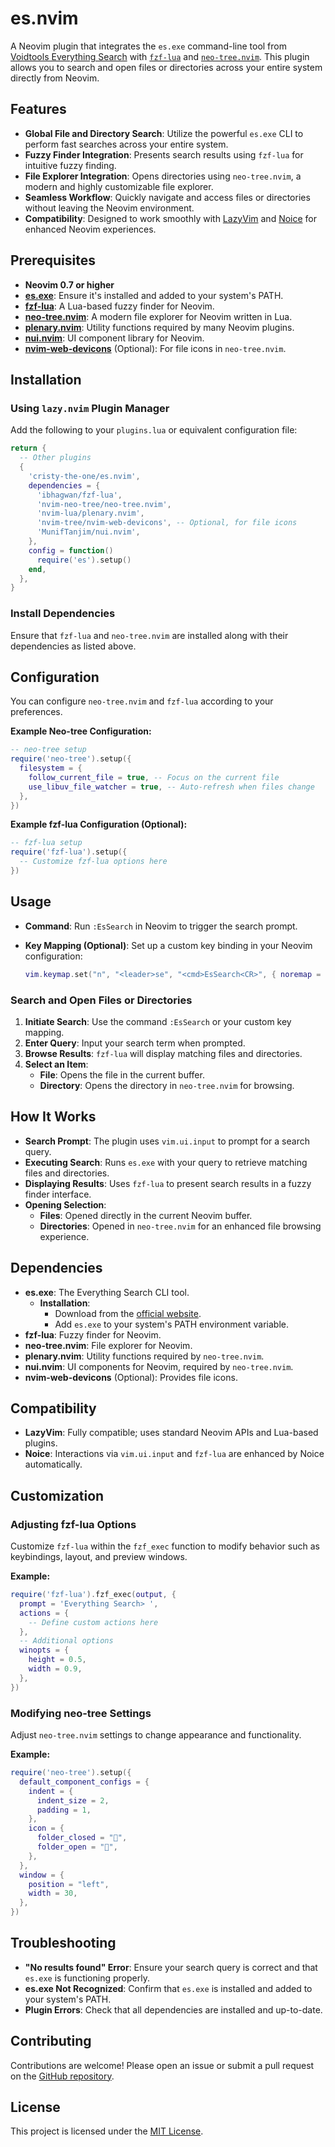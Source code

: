 # es.nvim

A Neovim plugin that integrates the `es.exe` command-line tool from [Voidtools Everything Search](https://www.voidtools.com/) with [`fzf-lua`](https://github.com/ibhagwan/fzf-lua) and [`neo-tree.nvim`](https://github.com/nvim-neo-tree/neo-tree.nvim). This plugin allows you to search and open files or directories across your entire system directly from Neovim.

## Features

- **Global File and Directory Search**: Utilize the powerful `es.exe` CLI to perform fast searches across your entire system.
- **Fuzzy Finder Integration**: Presents search results using `fzf-lua` for intuitive fuzzy finding.
- **File Explorer Integration**: Opens directories using `neo-tree.nvim`, a modern and highly customizable file explorer.
- **Seamless Workflow**: Quickly navigate and access files or directories without leaving the Neovim environment.
- **Compatibility**: Designed to work smoothly with [LazyVim](https://www.lazyvim.org/) and [Noice](https://github.com/folke/noice.nvim) for enhanced Neovim experiences.

## Prerequisites

- **Neovim 0.7 or higher**
- **[es.exe](https://www.voidtools.com/support/everything/command_line_interface/)**: Ensure it's installed and added to your system's PATH.
- **[fzf-lua](https://github.com/ibhagwan/fzf-lua)**: A Lua-based fuzzy finder for Neovim.
- **[neo-tree.nvim](https://github.com/nvim-neo-tree/neo-tree.nvim)**: A modern file explorer for Neovim written in Lua.
- **[plenary.nvim](https://github.com/nvim-lua/plenary.nvim)**: Utility functions required by many Neovim plugins.
- **[nui.nvim](https://github.com/MunifTanjim/nui.nvim)**: UI component library for Neovim.
- **[nvim-web-devicons](https://github.com/nvim-tree/nvim-web-devicons)** (Optional): For file icons in `neo-tree.nvim`.

## Installation

### Using `lazy.nvim` Plugin Manager

Add the following to your `plugins.lua` or equivalent configuration file:

```lua
return {
  -- Other plugins
  {
    'cristy-the-one/es.nvim',
    dependencies = {
      'ibhagwan/fzf-lua',
      'nvim-neo-tree/neo-tree.nvim',
      'nvim-lua/plenary.nvim',
      'nvim-tree/nvim-web-devicons', -- Optional, for file icons
      'MunifTanjim/nui.nvim',
    },
    config = function()
      require('es').setup()
    end,
  },
}
```

### Install Dependencies

Ensure that `fzf-lua` and `neo-tree.nvim` are installed along with their dependencies as listed above.

## Configuration

You can configure `neo-tree.nvim` and `fzf-lua` according to your preferences.

**Example Neo-tree Configuration:**

```lua
-- neo-tree setup
require('neo-tree').setup({
  filesystem = {
    follow_current_file = true, -- Focus on the current file
    use_libuv_file_watcher = true, -- Auto-refresh when files change
  },
})
```

**Example fzf-lua Configuration (Optional):**

```lua
-- fzf-lua setup
require('fzf-lua').setup({
  -- Customize fzf-lua options here
})
```

## Usage

- **Command**: Run `:EsSearch` in Neovim to trigger the search prompt.
- **Key Mapping (Optional)**: Set up a custom key binding in your Neovim configuration:

  ```lua
  vim.keymap.set("n", "<leader>se", "<cmd>EsSearch<CR>", { noremap = true, silent = true, desc = "Search Everything" })
  ```

### Search and Open Files or Directories

1. **Initiate Search**: Use the command `:EsSearch` or your custom key mapping.
2. **Enter Query**: Input your search term when prompted.
3. **Browse Results**: `fzf-lua` will display matching files and directories.
4. **Select an Item**:
   - **File**: Opens the file in the current buffer.
   - **Directory**: Opens the directory in `neo-tree.nvim` for browsing.

## How It Works

- **Search Prompt**: The plugin uses `vim.ui.input` to prompt for a search query.
- **Executing Search**: Runs `es.exe` with your query to retrieve matching files and directories.
- **Displaying Results**: Uses `fzf-lua` to present search results in a fuzzy finder interface.
- **Opening Selection**:
  - **Files**: Opened directly in the current Neovim buffer.
  - **Directories**: Opened in `neo-tree.nvim` for an enhanced file browsing experience.

## Dependencies

- **es.exe**: The Everything Search CLI tool.
  - **Installation**:
    - Download from the [official website](https://www.voidtools.com/downloads/).
    - Add `es.exe` to your system's PATH environment variable.
- **fzf-lua**: Fuzzy finder for Neovim.
- **neo-tree.nvim**: File explorer for Neovim.
- **plenary.nvim**: Utility functions required by `neo-tree.nvim`.
- **nui.nvim**: UI components for Neovim, required by `neo-tree.nvim`.
- **nvim-web-devicons** (Optional): Provides file icons.

## Compatibility

- **LazyVim**: Fully compatible; uses standard Neovim APIs and Lua-based plugins.
- **Noice**: Interactions via `vim.ui.input` and `fzf-lua` are enhanced by Noice automatically.

## Customization

### Adjusting fzf-lua Options

Customize `fzf-lua` within the `fzf_exec` function to modify behavior such as keybindings, layout, and preview windows.

**Example:**

```lua
require('fzf-lua').fzf_exec(output, {
  prompt = 'Everything Search> ',
  actions = {
    -- Define custom actions here
  },
  -- Additional options
  winopts = {
    height = 0.5,
    width = 0.9,
  },
})
```

### Modifying neo-tree Settings

Adjust `neo-tree.nvim` settings to change appearance and functionality.

**Example:**

```lua
require('neo-tree').setup({
  default_component_configs = {
    indent = {
      indent_size = 2,
      padding = 1,
    },
    icon = {
      folder_closed = "📁",
      folder_open = "📂",
    },
  },
  window = {
    position = "left",
    width = 30,
  },
})
```

## Troubleshooting

- **"No results found" Error**: Ensure your search query is correct and that `es.exe` is functioning properly.
- **es.exe Not Recognized**: Confirm that `es.exe` is installed and added to your system's PATH.
- **Plugin Errors**: Check that all dependencies are installed and up-to-date.

## Contributing

Contributions are welcome! Please open an issue or submit a pull request on the [GitHub repository](https://github.com/cristy-the-one/es.nvim).

## License

This project is licensed under the [MIT License](LICENSE).
